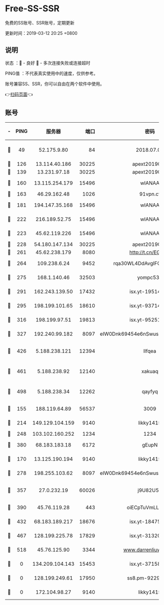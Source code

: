 # Free-SS-SSR

免费的SS账号、SSR账号，定期更新

更新时间：2019-03-12 20:25 +0800

## 说明

状态     ：🙂 - 良好 🙁 - 多次连接失败或连接超时

PING值   ：不代表真实使用中的速度，仅供参考。

账号兼容SS、SSR，你可以自由在两个软件中使用。

👉[扫码页面](https://liesauer.github.io/Free-SS-SSR/)👈

## 账号

|-|PING|服务器|端口|密码|加密方式|区域|
|:----:|:----:|:-----:|-----:|:----:|:----:|:----:|
|🙂|49|52.175.9.80|84|2018.07.07|chacha20-ietf-poly1305|HK|
|🙂|126|13.114.40.186|30225|apext2019006|chacha20|JP|
|🙂|139|13.231.97.18|30225|apext2019006|chacha20|JP|
|🙂|160|13.115.254.179|15496|wIANAA|aes-256-cfb|JP|
|🙂|163|46.29.162.48|1026|91vpn.cf|rc4-md5|RU|
|🙂|181|194.147.35.168|15496|wIANAA|aes-256-cfb|RU|
|🙂|222|216.189.52.75|15496|wIANAA|aes-256-cfb|US|
|🙂|223|45.62.119.226|15496|wIANAA|aes-256-cfb|US|
|🙂|228|54.180.147.134|30225|apext2019006|chacha20|KR|
|🙂|261|45.62.238.179|8080|http://t.cn/EGJIyrl|rc4-md5|CA|
|🙂|264|109.238.6.24|9452|rqa30WL4DdAvgIFG6Fs3znzTa|aes-256-cfb|FR|
|🙂|275|168.1.140.46|32503|yompc535|aes-256-cfb|AU|
|🙂|291|162.243.139.50|17432|isx.yt-19514312|aes-256-cfb|US|
|🙂|295|198.199.101.65|18610|isx.yt-93714382|aes-256-cfb|US|
|🙂|316|198.199.97.51|19813|isx.yt-95251776|aes-256-cfb|US|
|🙂|327|192.240.99.182|8097|eIW0Dnk69454e6nSwuspv9DmS201tQ0D|aes-256-cfb|US|
|🙂|426|5.188.238.121|12394|llfqea|chacha20-ietf-poly1305|BR|
|🙂|461|5.188.238.92|12140|xakuaq|chacha20-ietf-poly1305|BR|
|🙂|498|5.188.238.34|12262|qayfyq|chacha20-ietf-poly1305|BR|
|🙂|155|188.119.64.89|56537|3009|aes-256-cfb|RU|
|🙂|214|149.129.104.159|9140|likky1415|aes-256-cfb|HK|
|🙂|248|103.102.160.252|1234|1234|rc4-md5|JP|
|🙂|380|68.183.183.18|6172|gEupN|aes-256-cfb|SG|
|🙁|170|13.125.190.194|9140|likky1415|aes-256-cfb|KR|
|🙁|278|198.255.103.62|8097|eIW0Dnk69454e6nSwuspv9DmS201tQ0D|aes-256-cfb|US|
|🙁|357|27.0.232.19|60026|j9U82U53|xchacha20-ietf-poly1305|HK|
|🙁|390|45.76.119.28|443|oiECpTuVmLLxk4Ts|aes-256-cfb|AU|
|🙁|432|68.183.189.217|18676|isx.yt-18475521|aes-256-cfb|SG|
|🙁|467|128.199.225.78|17829|isx.yt-31320620|aes-256-cfb|SG|
|🙁|518|45.76.125.90|3344|www.darrenliuwei.com|aes-256-cfb|AU|
|🙁|0|134.209.104.143|15453|isx.yt-37158015|aes-256-cfb|SG|
|🙁|0|128.199.249.61|17950|ss8.pm-92296749|aes-256-cfb|SG|
|🙁|0|172.104.98.27|9140|likky1415|aes-256-cfb|JP|
